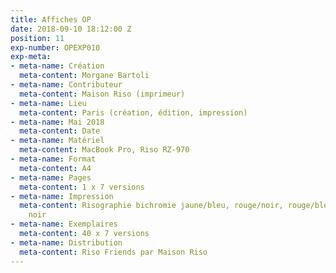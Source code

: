```yaml
---
title: Affiches OP
date: 2018-09-10 18:12:00 Z
position: 11
exp-number: OPEXP010
exp-meta:
- meta-name: Création
  meta-content: Morgane Bartoli
- meta-name: Contributeur
  meta-content: Maison Riso (imprimeur)
- meta-name: Lieu
  meta-content: Paris (création, édition, impression)
- meta-name: Mai 2018
  meta-content: Date
- meta-name: Matériel
  meta-content: MacBook Pro, Riso RZ-970
- meta-name: Format
  meta-content: A4
- meta-name: Pages
  meta-content: 1 x 7 versions
- meta-name: Impression
  meta-content: Risographie bichromie jaune/bleu, rouge/noir, rouge/bleu et monochromie
    noir
- meta-name: Exemplaires
  meta-content: 40 x 7 versions
- meta-name: Distribution
  meta-content: Riso Friends par Maison Riso
---
```


